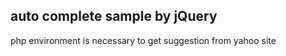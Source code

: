 ## auto complete sample by jQuery<br />
php environment is necessary to get suggestion from yahoo site
